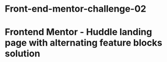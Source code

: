 # Front-end-mentor-challenge-02
# Frontend Mentor - Huddle landing page with alternating feature blocks solution
